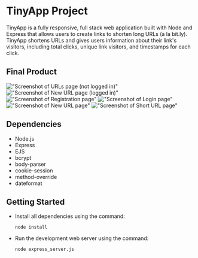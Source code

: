 # TinyApp Project

TinyApp is a fully responsive, full stack web application built with Node and Express that allows users to create links to shorten long URLs (à la bit.ly). TinyApp shortens URLs and gives users information about their link's visitors, including total clicks, unique link visitors, and timestamps for each click.

## Final Product

!["Screenshot of URLs page (not logged in)"](https://github.com/matthew-kelly/tinyurl/blob/master/docs/urls_page_no_login.jpeg)
!["Screenshot of New URL page (logged in)"](https://github.com/matthew-kelly/tinyurl/blob/master/docs/urls_page_login.jpeg)
!["Screenshot of Registration page"](https://github.com/matthew-kelly/tinyurl/blob/master/docs/registration_page.jpeg)
!["Screenshot of Login page"](https://github.com/matthew-kelly/tinyurl/blob/master/docs/login_page.jpeg)
!["Screenshot of New URL page"](https://github.com/matthew-kelly/tinyurl/blob/master/docs/urls_new_page.jpeg)
!["Screenshot of Short URL page"](https://github.com/matthew-kelly/tinyurl/blob/master/docs/urls_short_page.jpeg)

## Dependencies

- Node.js
- Express
- EJS
- bcrypt
- body-parser
- cookie-session
- method-override
- dateformat

## Getting Started
- Install all dependencies using the command:

  `node install`

- Run the development web server using the command:

  `node express_server.js`
